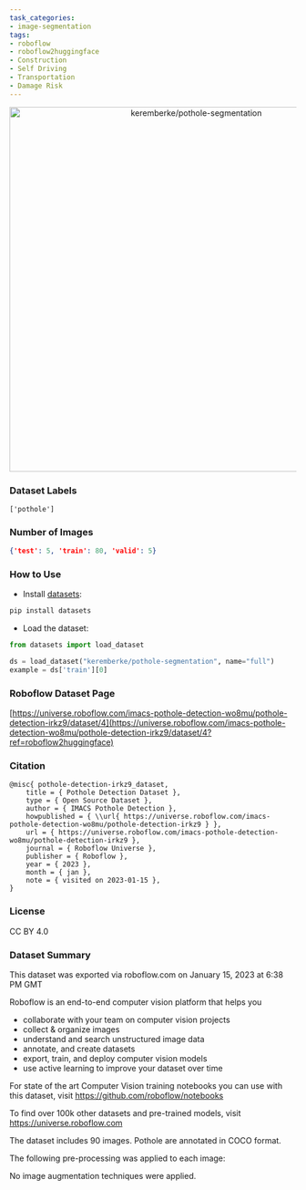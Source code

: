 ```yaml
---
task_categories:
- image-segmentation
tags:
- roboflow
- roboflow2huggingface
- Construction
- Self Driving
- Transportation
- Damage Risk
---
```


<div align="center">
  <img width="640" alt="keremberke/pothole-segmentation" src="https://huggingface.co/datasets/keremberke/pothole-segmentation/resolve/main/thumbnail.jpg">
</div>

### Dataset Labels

```
['pothole']
```


### Number of Images

```json
{'test': 5, 'train': 80, 'valid': 5}
```


### How to Use

- Install [datasets](https://pypi.org/project/datasets/):

```bash
pip install datasets
```

- Load the dataset:

```python
from datasets import load_dataset

ds = load_dataset("keremberke/pothole-segmentation", name="full")
example = ds['train'][0]
```

### Roboflow Dataset Page
[https://universe.roboflow.com/imacs-pothole-detection-wo8mu/pothole-detection-irkz9/dataset/4](https://universe.roboflow.com/imacs-pothole-detection-wo8mu/pothole-detection-irkz9/dataset/4?ref=roboflow2huggingface)

### Citation

```
@misc{ pothole-detection-irkz9_dataset,
    title = { Pothole Detection Dataset },
    type = { Open Source Dataset },
    author = { IMACS Pothole Detection },
    howpublished = { \\url{ https://universe.roboflow.com/imacs-pothole-detection-wo8mu/pothole-detection-irkz9 } },
    url = { https://universe.roboflow.com/imacs-pothole-detection-wo8mu/pothole-detection-irkz9 },
    journal = { Roboflow Universe },
    publisher = { Roboflow },
    year = { 2023 },
    month = { jan },
    note = { visited on 2023-01-15 },
}
```

### License
CC BY 4.0

### Dataset Summary
This dataset was exported via roboflow.com on January 15, 2023 at 6:38 PM GMT

Roboflow is an end-to-end computer vision platform that helps you
* collaborate with your team on computer vision projects
* collect & organize images
* understand and search unstructured image data
* annotate, and create datasets
* export, train, and deploy computer vision models
* use active learning to improve your dataset over time

For state of the art Computer Vision training notebooks you can use with this dataset,
visit https://github.com/roboflow/notebooks

To find over 100k other datasets and pre-trained models, visit https://universe.roboflow.com

The dataset includes 90 images.
Pothole are annotated in COCO format.

The following pre-processing was applied to each image:

No image augmentation techniques were applied.



